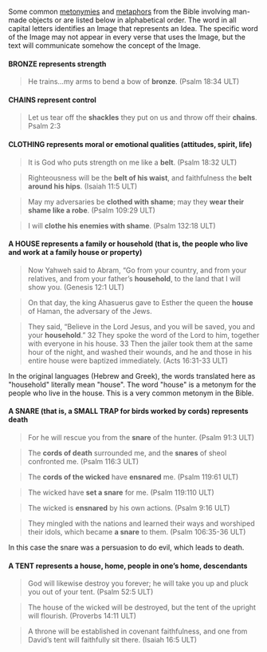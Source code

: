 Some common [metonymies](../figs-metonymy/01.md) and [metaphors](../figs-metaphor/01.md) from the Bible involving man-made objects or are listed below in alphabetical order. The word in all capital letters identifies an Image that represents an Idea. The specific word of the Image may not appear in every verse that uses the Image, but the text will communicate somehow the concept of the Image.

#### BRONZE represents strength

> He trains…my arms to bend a bow of **bronze**. (Psalm 18:34 ULT)


#### CHAINS represent control

> Let us tear off the **shackles** they put on us and throw off their **chains**. Psalm 2:3


#### CLOTHING represents moral or emotional qualities (attitudes, spirit, life)

> It is God who puts strength on me like a **belt**. (Psalm 18:32 ULT)
  
> Righteousness will be the **belt of his waist**, and faithfulness the **belt around his hips**. (Isaiah 11:5 ULT) 
  
> May my adversaries be **clothed with shame**; may they **wear their shame like a robe**. (Psalm 109:29 ULT)
  
> I will **clothe his enemies with shame**. (Psalm 132:18 ULT)

#### A HOUSE represents a family or household (that is, the people who live and work at a family house or property)

> Now Yahweh said to Abram, “Go from your country, and from your relatives, and from your father’s **household**, to the land that I will show you. (Genesis 12:1 ULT)

> On that day, the king Ahasuerus gave to Esther the queen the **house** of Haman, the adversary of the Jews. 

> They said, “Believe in the Lord Jesus, and you will be saved, you and your **household**.” 32 They spoke the word of the Lord to him, together with everyone in his house. 33 Then the jailer took them at the same hour of the night, and washed their wounds, and he and those in his entire house were baptized immediately. (Acts 16:31-33 ULT)

In the original languages (Hebrew and Greek), the words translated here as "household" literally mean "house".  The word "house" is a metonym for the people who live in the house. This is a very common metonym in the Bible.


#### A SNARE (that is, a SMALL TRAP for birds worked by cords) represents death

> For he will rescue you from the **snare** of the hunter.  (Psalm 91:3 ULT)
  
> The **cords of death** surrounded me, and the **snares** of sheol confronted me. (Psalm 116:3 ULT) 
  
> The **cords of the wicked** have **ensnared** me. (Psalm 119:61 ULT)
  
> The wicked have **set a snare** for me.  (Psalm 119:110 ULT) 
  
> The wicked is **ensnared** by his own actions. (Psalm 9:16 ULT)
  
> They mingled with the nations and learned their ways and worshiped their idols, which became **a snare** to them. (Psalm 106:35-36 ULT)

In this case the snare was a persuasion to do evil, which leads to death.

#### A TENT represents a house, home, people in one’s home, descendants

> God will likewise destroy you forever; he will take you up and pluck you out of your tent. (Psalm 52:5 ULT)
  
> The house of the wicked will be destroyed, but the tent of the upright will flourish. (Proverbs 14:11 ULT)
  
> A throne will be established in covenant faithfulness, and one from David’s tent will faithfully sit there. (Isaiah 16:5 ULT)

